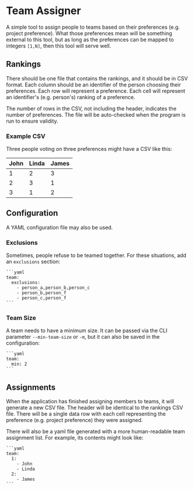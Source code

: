 # Team Assigner

A simple tool to assign people to teams based on their preferences (e.g. project preference). What those preferences mean will be something external to this tool, but as long as the preferences can be mapped to integers `[1,N]`, then this tool will serve well.

## Rankings

There should be one file that contains the rankings, and it should be in CSV format. Each column should be an identifier of the person choosing their preferences. Each row will represent a preference. Each cell will represent an identifier's (e.g. person's) ranking of a preference.

The number of rows in the CSV, not including the header, indicates the number of preferences. The file will be auto-checked when the program is run to ensure validity.

### Example CSV

Three people voting on three preferences might have a CSV like this:

| John | Linda | James |
| ---- | ----- | ----- |
| 1    | 2     | 3     |
| 2    | 3     | 1     |
| 3    | 1     | 2     |

## Configuration

A YAML configuration file may also be used.

### Exclusions

Sometimes, people refuse to be teamed together. For these situations, add an `exclusions` section:

    ```yaml
    team:
      exclusions:
        - person_a,person_b,person_c
        - person_b,person_f
        - person_c,person_f
    ```

### Team Size

A team needs to have a minimum size. It can be passed via the CLI parameter `--min-team-size` or `-m`, but it can also be saved in the configuration:

    ```yaml
    team:
      min: 2
    ```

## Assignments

When the application has finished assigning members to teams, it will generate a new CSV file. The header will be identical to the rankings CSV file. There will be a single data row with each cell representing the preference (e.g. project preference) they were assigned.

There will also be a yaml file generated with a more human-readable team assignment list. For example, its contents might look like:

    ```yaml
    team:
      1:
        - John
        - Linda
      2:
        - James
    ```